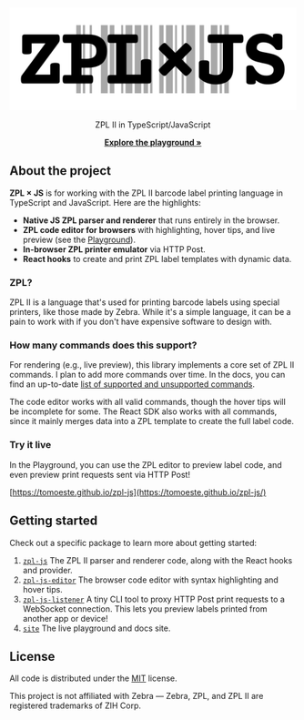 <br />
<div align="center">
  <a href="https://tomoeste.github.io/zpl-js/" target="_blank">
    <picture>
      <source media="(prefers-color-scheme: dark)" srcset="./zpl-js-dark.svg">
      <img alt="ZPL JS" src="./zpl-js.svg">
    </picture>
  </a>
  <p align="center">
    ZPL II in TypeScript/JavaScript  
  </p>
  <a href="https://tomoeste.github.io/zpl-js/" target="_blank"><strong>Explore the playground »</strong></a>  
</div>

## About the project

**ZPL × JS** is for working with the ZPL II
barcode label printing language in TypeScript and JavaScript. Here are the highlights:

- **Native JS ZPL parser and renderer** that runs entirely in the browser.
- **ZPL code editor for browsers** with highlighting, hover tips, and live preview 
(see the [Playground](https://tomoeste.github.io/zpl-js/)).
- **In-browser ZPL printer emulator** via HTTP Post.
- **React hooks** to create and print ZPL label templates with dynamic data.

### ZPL?

ZPL II is a language that's used for printing barcode labels 
using special printers, like those made by Zebra. While it's a simple 
language, it can be a pain to work with if you don't have expensive 
software to design with.

### How many commands does this support?

For rendering (e.g., live preview), this library implements a core 
set of ZPL II commands. I plan to add more commands over time. In the docs, you can find an up-to-date
[list of supported and unsupported commands](https://tomoeste.github.io/zpl-js/?redirect=docs/playground/supported-commands).

The code editor works with all valid commands, though the hover tips
will be incomplete for some. The React SDK also works with all commands, 
since it mainly merges data into a ZPL template to create the full label code.

### Try it live

In the Playground, you can use the ZPL editor to preview label code, and even preview print 
requests sent via HTTP Post!

[https://tomoeste.github.io/zpl-js](https://tomoeste.github.io/zpl-js/)

## Getting started

Check out a specific package to learn more about getting started:

1. [`zpl-js`](/packages/sdk#readme) The ZPL II parser and renderer code, along with the React hooks and provider.
2. [`zpl-js-editor`](/packages/editor#readme) The browser code editor with syntax highlighting and hover tips.
3. [`zpl-js-listener`](/packages/listener#readme) A tiny CLI tool to proxy HTTP Post print requests to a WebSocket 
connection. This lets you preview labels printed from another app or device!
4. [`site`](/apps/site#readme) The live playground and docs site.

## License

All code is distributed under the [MIT](/LICENSE) license. 

This project is not affiliated with Zebra — Zebra, ZPL, and ZPL 
II are registered trademarks of ZIH Corp.
